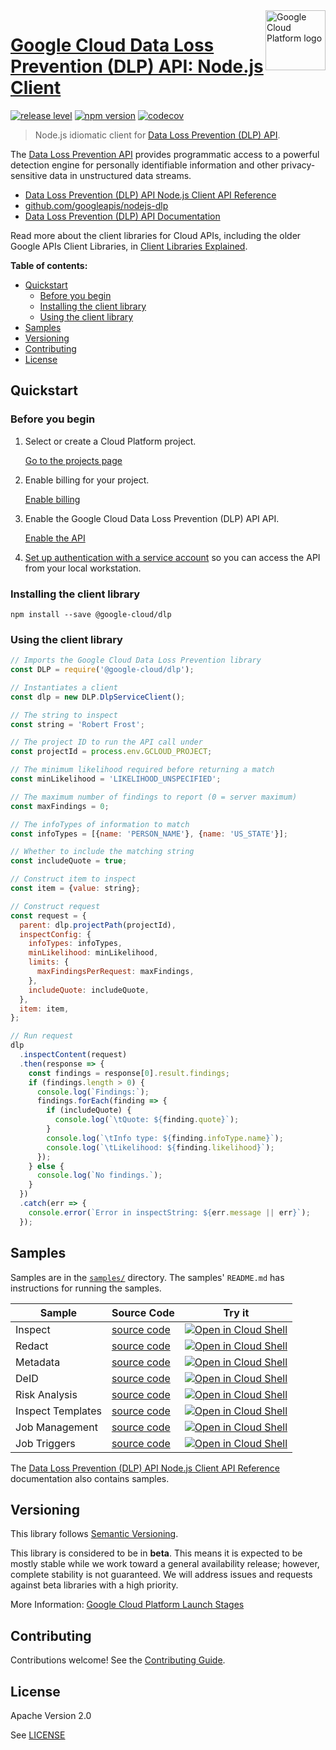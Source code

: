 <img src="https://avatars2.githubusercontent.com/u/2810941?v=3&s=96" alt="Google Cloud Platform logo" title="Google Cloud Platform" align="right" height="96" width="96"/>

# [Google Cloud Data Loss Prevention (DLP) API: Node.js Client](https://github.com/googleapis/nodejs-dlp)

[![release level](https://img.shields.io/badge/release%20level-beta-yellow.svg?style&#x3D;flat)](https://cloud.google.com/terms/launch-stages)
[![npm version](https://img.shields.io/npm/v/@google-cloud/dlp.svg)](https://www.npmjs.org/package/@google-cloud/dlp)
[![codecov](https://img.shields.io/codecov/c/github/googleapis/nodejs-dlp/master.svg?style=flat)](https://codecov.io/gh/googleapis/nodejs-dlp)

> Node.js idiomatic client for [Data Loss Prevention (DLP) API][product-docs].

The [Data Loss Prevention API](https://cloud.google.com/dlp/docs/) provides programmatic access to a powerful detection engine for personally identifiable information and other privacy-sensitive data in unstructured data streams.


* [Data Loss Prevention (DLP) API Node.js Client API Reference][client-docs]
* [github.com/googleapis/nodejs-dlp](https://github.com/googleapis/nodejs-dlp)
* [Data Loss Prevention (DLP) API Documentation][product-docs]

Read more about the client libraries for Cloud APIs, including the older
Google APIs Client Libraries, in [Client Libraries Explained][explained].

[explained]: https://cloud.google.com/apis/docs/client-libraries-explained

**Table of contents:**

* [Quickstart](#quickstart)
  * [Before you begin](#before-you-begin)
  * [Installing the client library](#installing-the-client-library)
  * [Using the client library](#using-the-client-library)
* [Samples](#samples)
* [Versioning](#versioning)
* [Contributing](#contributing)
* [License](#license)

## Quickstart

### Before you begin

1.  Select or create a Cloud Platform project.

    [Go to the projects page][projects]

1.  Enable billing for your project.

    [Enable billing][billing]

1.  Enable the Google Cloud Data Loss Prevention (DLP) API API.

    [Enable the API][enable_api]

1.  [Set up authentication with a service account][auth] so you can access the
    API from your local workstation.

[projects]: https://console.cloud.google.com/project
[billing]: https://support.google.com/cloud/answer/6293499#enable-billing
[enable_api]: https://console.cloud.google.com/flows/enableapi?apiid=dlp.googleapis.com
[auth]: https://cloud.google.com/docs/authentication/getting-started

### Installing the client library

    npm install --save @google-cloud/dlp

### Using the client library

```javascript
// Imports the Google Cloud Data Loss Prevention library
const DLP = require('@google-cloud/dlp');

// Instantiates a client
const dlp = new DLP.DlpServiceClient();

// The string to inspect
const string = 'Robert Frost';

// The project ID to run the API call under
const projectId = process.env.GCLOUD_PROJECT;

// The minimum likelihood required before returning a match
const minLikelihood = 'LIKELIHOOD_UNSPECIFIED';

// The maximum number of findings to report (0 = server maximum)
const maxFindings = 0;

// The infoTypes of information to match
const infoTypes = [{name: 'PERSON_NAME'}, {name: 'US_STATE'}];

// Whether to include the matching string
const includeQuote = true;

// Construct item to inspect
const item = {value: string};

// Construct request
const request = {
  parent: dlp.projectPath(projectId),
  inspectConfig: {
    infoTypes: infoTypes,
    minLikelihood: minLikelihood,
    limits: {
      maxFindingsPerRequest: maxFindings,
    },
    includeQuote: includeQuote,
  },
  item: item,
};

// Run request
dlp
  .inspectContent(request)
  .then(response => {
    const findings = response[0].result.findings;
    if (findings.length > 0) {
      console.log(`Findings:`);
      findings.forEach(finding => {
        if (includeQuote) {
          console.log(`\tQuote: ${finding.quote}`);
        }
        console.log(`\tInfo type: ${finding.infoType.name}`);
        console.log(`\tLikelihood: ${finding.likelihood}`);
      });
    } else {
      console.log(`No findings.`);
    }
  })
  .catch(err => {
    console.error(`Error in inspectString: ${err.message || err}`);
  });
```

## Samples

Samples are in the [`samples/`](https://github.com/googleapis/nodejs-dlp/tree/master/samples) directory. The samples' `README.md`
has instructions for running the samples.

| Sample                      | Source Code                       | Try it |
| --------------------------- | --------------------------------- | ------ |
| Inspect | [source code](https://github.com/googleapis/nodejs-dlp/blob/master/samples/inspect.js) | [![Open in Cloud Shell][shell_img]](https://console.cloud.google.com/cloudshell/open?git_repo=https://github.com/googleapis/nodejs-dlp&page=editor&open_in_editor=samples/inspect.js,samples/README.md) |
| Redact | [source code](https://github.com/googleapis/nodejs-dlp/blob/master/samples/redact.js) | [![Open in Cloud Shell][shell_img]](https://console.cloud.google.com/cloudshell/open?git_repo=https://github.com/googleapis/nodejs-dlp&page=editor&open_in_editor=samples/redact.js,samples/README.md) |
| Metadata | [source code](https://github.com/googleapis/nodejs-dlp/blob/master/samples/metadata.js) | [![Open in Cloud Shell][shell_img]](https://console.cloud.google.com/cloudshell/open?git_repo=https://github.com/googleapis/nodejs-dlp&page=editor&open_in_editor=samples/metadata.js,samples/README.md) |
| DeID | [source code](https://github.com/googleapis/nodejs-dlp/blob/master/samples/deid.js) | [![Open in Cloud Shell][shell_img]](https://console.cloud.google.com/cloudshell/open?git_repo=https://github.com/googleapis/nodejs-dlp&page=editor&open_in_editor=samples/deid.js,samples/README.md) |
| Risk Analysis | [source code](https://github.com/googleapis/nodejs-dlp/blob/master/samples/risk.js) | [![Open in Cloud Shell][shell_img]](https://console.cloud.google.com/cloudshell/open?git_repo=https://github.com/googleapis/nodejs-dlp&page=editor&open_in_editor=samples/risk.js,samples/README.md) |
| Inspect Templates | [source code](https://github.com/googleapis/nodejs-dlp/blob/master/samples/templates.js) | [![Open in Cloud Shell][shell_img]](https://console.cloud.google.com/cloudshell/open?git_repo=https://github.com/googleapis/nodejs-dlp&page=editor&open_in_editor=samples/templates.js,samples/README.md) |
| Job Management | [source code](https://github.com/googleapis/nodejs-dlp/blob/master/samples/jobs.js) | [![Open in Cloud Shell][shell_img]](https://console.cloud.google.com/cloudshell/open?git_repo=https://github.com/googleapis/nodejs-dlp&page=editor&open_in_editor=samples/jobs.js,samples/README.md) |
| Job Triggers | [source code](https://github.com/googleapis/nodejs-dlp/blob/master/samples/triggers.js) | [![Open in Cloud Shell][shell_img]](https://console.cloud.google.com/cloudshell/open?git_repo=https://github.com/googleapis/nodejs-dlp&page=editor&open_in_editor=samples/triggers.js,samples/README.md) |

The [Data Loss Prevention (DLP) API Node.js Client API Reference][client-docs] documentation
also contains samples.

## Versioning

This library follows [Semantic Versioning](http://semver.org/).

This library is considered to be in **beta**. This means it is expected to be
mostly stable while we work toward a general availability release; however,
complete stability is not guaranteed. We will address issues and requests
against beta libraries with a high priority.

More Information: [Google Cloud Platform Launch Stages][launch_stages]

[launch_stages]: https://cloud.google.com/terms/launch-stages

## Contributing

Contributions welcome! See the [Contributing Guide](https://github.com/googleapis/nodejs-dlp/blob/master/.github/CONTRIBUTING.md).

## License

Apache Version 2.0

See [LICENSE](https://github.com/googleapis/nodejs-dlp/blob/master/LICENSE)

[client-docs]: https://cloud.google.com/nodejs/docs/reference/dlp/latest/
[product-docs]: https://cloud.google.com/dlp/docs/
[shell_img]: //gstatic.com/cloudssh/images/open-btn.png

